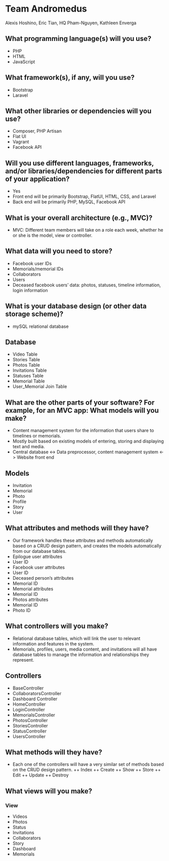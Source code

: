 # Team Andromedus

Alexis Hoshino, Eric Tian, HQ Pham-Nguyen, Kathleen Enverga

## What programming language(s) will you use?

+ PHP
+ HTML
+ JavaScript

## What framework(s), if any, will you use?

+ Bootstrap
+ Laravel

## What other libraries or dependencies will you use?

+ Composer, PHP Artisan
+ Flat UI
+ Vagrant
+ Facebook API

## Will you use different languages, frameworks, and/or libraries/dependencies for different parts of your application?

+ Yes
+ Front end will be primarily Bootstrap, FlatUI, HTML, CSS, and Laravel
+ Back end will be primarily PHP, MySQL, Facebook API

## What is your overall architecture (e.g., MVC)?

+ MVC: Different team members will take on a role each week, whether he or she is the model, view or controller.

## What data will you need to store?

+ Facebook user IDs
+ Memorials/memorial IDs
+ Collaborators
+  Users
+ Deceased facebook users’ data: photos, statuses, timeline information, login information

## What is your database design (or other data storage scheme)?

+ mySQL relational database

## Database
+ Video Table
+ Stories Table
+ Photos Table
+ Invitations Table
+ Statuses Table
+ Memorial Table
+ User_Memorial Join Table


## What are the other parts of your software? For example, for an MVC app: What models will you make? 

+ Content management system for the information that users share to timelines or memorials.
+ Mostly built based on existing models of entering, storing and displaying text and media.
+ Central database <-> Data preprocessor, content management system <-> Website front end

## Models
+ Invitation
+ Memorial
+  Photo
+ Profile
+ Story
+ User

## What attributes and methods will they have?

+ Our framework handles these attributes and methods automatically based on a CRUD design pattern, and creates the models automatically from our database tables.
+ Epilogue user attributes
+ User ID
+ Facebook user attributes
+ User ID
+ Deceased person’s attributes
+  Memorial ID
+ Memorial attributes
+ Memorial ID
+ Photos attributes
+ Memorial ID
+ Photo ID

## What controllers will you make?

+ Relational database tables, which will link the user to relevant information and features in the system.
+ Memorials, profiles, users, media content, and invitations will all have database tables to manage the information and relationships they represent.

## Controllers
+ BaseController
+ CollaboratorsController
+ Dashboard Controller
+ HomeController
+ LoginController
+ MemorialsController
+ PhotosController
+ StoriesController
+ StatusController
+ UsersController

## What methods will they have?

+ Each one of the controllers will have a very similar set of methods based on the CRUD design pattern.
++ Index
++ Create
++ Show
++ Store
++ Edit
++ Update
++ Destroy


## What views will you make?

### View
+ Videos
+ Photos
+ Status
+ Invitations
+ Collaborators
+ Story
+ Dashboard
+ Memorials
